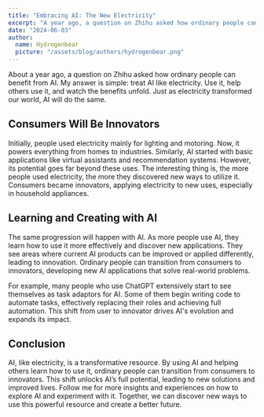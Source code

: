 ```yaml
---
title: "Embracing AI: The New Electricity"
excerpt: "A year ago, a question on Zhihu asked how ordinary people can benefit from AI. My answer: treat AI like electricity. Use it, help others use it, and watch the benefits unfold. Initially used for basic tasks, AI's potential is vast. As more people use AI, they transition from consumers to innovators, developing applications that solve real-world problems. By using and sharing AI, we can unlock its full potential. Follow me for more insights on harnessing AI effectively, and together, let's create a better future."
date: "2024-06-03"
author:
  name: Hydrogenbear
  picture: "/assets/blog/authors/hydrogenbear.png"
---
```


About a year ago, a question on Zhihu asked how ordinary people can benefit from AI. My answer is simple: treat AI like electricity. Use it, help others use it, and watch the benefits unfold. Just as electricity transformed our world, AI will do the same.

## Consumers Will Be Innovators

Initially, people used electricity mainly for lighting and motoring. Now, it powers everything from homes to industries. Similarly, AI started with basic applications like virtual assistants and recommendation systems. However, its potential goes far beyond these uses. The interesting thing is, the more people used electricity, the more they discovered new ways to utilize it. Consumers became innovators, applying electricity to new uses, especially in household appliances.

## Learning and Creating with AI

The same progression will happen with AI. As more people use AI, they learn how to use it more effectively and discover new applications. They see areas where current AI products can be improved or applied differently, leading to innovation. Ordinary people can transition from consumers to innovators, developing new AI applications that solve real-world problems.

For example, many people who use ChatGPT extensively start to see themselves as task adaptors for AI. Some of them begin writing code to automate tasks, effectively replacing their roles and achieving full automation. This shift from user to innovator drives AI's evolution and expands its impact.

## Conclusion

AI, like electricity, is a transformative resource. By using AI and helping others learn how to use it, ordinary people can transition from consumers to innovators. This shift unlocks AI’s full potential, leading to new solutions and improved lives. Follow me for more insights and experiences on how to explore AI and experiment with it. Together, we can discover new ways to use this powerful resource and create a better future.
